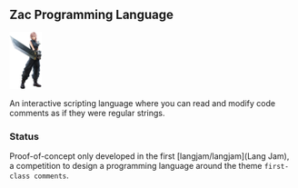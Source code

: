 ## Zac Programming Language
<img src=".README_assets/firstclass.png" height="100px">

An interactive scripting language where you can read and modify code comments as if they were regular strings.

### Status

Proof-of-concept only developed in the first [langjam/langjam](Lang Jam), a competition to design a programming language around the theme `first-class comments`.
